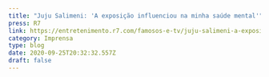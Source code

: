 ```yaml
---
title: "Juju Salimeni: 'A exposição influenciou na minha saúde mental'"
press: R7
link: https://entretenimento.r7.com/famosos-e-tv/juju-salimeni-a-exposicao-influenciou-na-minha-saude-mental-25092020
category: Imprensa
type: blog
date: 2020-09-25T20:32:32.557Z
draft: false
---
```

